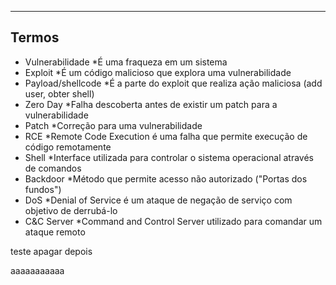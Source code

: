 
---
## Termos

* Vulnerabilidade
	*É uma fraqueza em um sistema
* Exploit
	*É um código malicioso que explora uma vulnerabilidade
* Payload/shellcode
	*É a parte do exploit que realiza ação maliciosa (add user, obter shell) 
* Zero Day
	*Falha descoberta antes de existir um patch para a vulnerabilidade
* Patch
	*Correção para uma vulnerabilidade 
* RCE
	*Remote Code Execution é uma falha que permite execução de código remotamente 
* Shell
	*Interface utilizada para controlar o sistema operacional através de comandos  
* Backdoor
	*Método que permite acesso não autorizado ("Portas dos fundos") 
* DoS
	*Denial of Service é um ataque de negação de serviço com objetivo de derrubá-lo 
* C&C Server
	*Command and Control Server utilizado para comandar um ataque remoto 

teste apagar depois

aaaaaaaaaaa